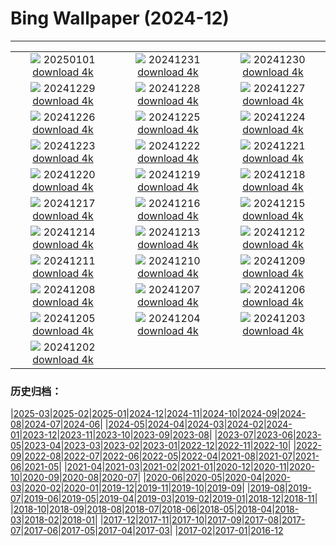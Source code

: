 # Bing Wallpaper (2024-12)
**************
| | | |
| :----: | :----: | :----: |
| ![](https://www.bing.com/th?id=OHR.ShirahigeSunrise2024_JA-JP6695296609_1920x1080.jpg) 20250101 [download 4k](https://www.bing.com/th?id=OHR.ShirahigeSunrise2024_JA-JP6695296609_UHD.jpg) | ![](https://www.bing.com/th?id=OHR.Omisoka2024_JA-JP6408751475_1920x1080.jpg) 20241231 [download 4k](https://www.bing.com/th?id=OHR.Omisoka2024_JA-JP6408751475_UHD.jpg) | ![](https://www.bing.com/th?id=OHR.MountFieldNP_JA-JP6160592179_1920x1080.jpg) 20241230 [download 4k](https://www.bing.com/th?id=OHR.MountFieldNP_JA-JP6160592179_UHD.jpg) |
| ![](https://www.bing.com/th?id=OHR.BorobudurBells_JA-JP5888220367_1920x1080.jpg) 20241229 [download 4k](https://www.bing.com/th?id=OHR.BorobudurBells_JA-JP5888220367_UHD.jpg) | ![](https://www.bing.com/th?id=OHR.CoralTurtle_JA-JP5618879842_1920x1080.jpg) 20241228 [download 4k](https://www.bing.com/th?id=OHR.CoralTurtle_JA-JP5618879842_UHD.jpg) | ![](https://www.bing.com/th?id=OHR.LakeBledSnow_JA-JP5075131023_1920x1080.jpg) 20241227 [download 4k](https://www.bing.com/th?id=OHR.LakeBledSnow_JA-JP5075131023_UHD.jpg) |
| ![](https://www.bing.com/th?id=OHR.MouseholeXmas_JA-JP0779815955_1920x1080.jpg) 20241226 [download 4k](https://www.bing.com/th?id=OHR.MouseholeXmas_JA-JP0779815955_UHD.jpg) | ![](https://www.bing.com/th?id=OHR.ReindeerTrio_JA-JP0425560339_1920x1080.jpg) 20241225 [download 4k](https://www.bing.com/th?id=OHR.ReindeerTrio_JA-JP0425560339_UHD.jpg) | ![](https://www.bing.com/th?id=OHR.SantaSnowglobe_JA-JP0084831582_1920x1080.jpg) 20241224 [download 4k](https://www.bing.com/th?id=OHR.SantaSnowglobe_JA-JP0084831582_UHD.jpg) |
| ![](https://www.bing.com/th?id=OHR.TokyoTower2024_JA-JP2762394000_1920x1080.jpg) 20241223 [download 4k](https://www.bing.com/th?id=OHR.TokyoTower2024_JA-JP2762394000_UHD.jpg) | ![](https://www.bing.com/th?id=OHR.FestivusCranes_JA-JP9750730538_1920x1080.jpg) 20241222 [download 4k](https://www.bing.com/th?id=OHR.FestivusCranes_JA-JP9750730538_UHD.jpg) | ![](https://www.bing.com/th?id=OHR.BluePond2024_JA-JP2198755551_1920x1080.jpg) 20241221 [download 4k](https://www.bing.com/th?id=OHR.BluePond2024_JA-JP2198755551_UHD.jpg) |
| ![](https://www.bing.com/th?id=OHR.SantaClausVillage_JA-JP9442890850_1920x1080.jpg) 20241220 [download 4k](https://www.bing.com/th?id=OHR.SantaClausVillage_JA-JP9442890850_UHD.jpg) | ![](https://www.bing.com/th?id=OHR.SibiuRomania_JA-JP9171991249_1920x1080.jpg) 20241219 [download 4k](https://www.bing.com/th?id=OHR.SibiuRomania_JA-JP9171991249_UHD.jpg) | ![](https://www.bing.com/th?id=OHR.NutcrackerBallet_JA-JP8484350110_1920x1080.jpg) 20241218 [download 4k](https://www.bing.com/th?id=OHR.NutcrackerBallet_JA-JP8484350110_UHD.jpg) |
| ![](https://www.bing.com/th?id=OHR.ReinefjordenNorway_JA-JP8145740016_1920x1080.jpg) 20241217 [download 4k](https://www.bing.com/th?id=OHR.ReinefjordenNorway_JA-JP8145740016_UHD.jpg) | ![](https://www.bing.com/th?id=OHR.SalzburgSnow_JA-JP7845943575_1920x1080.jpg) 20241216 [download 4k](https://www.bing.com/th?id=OHR.SalzburgSnow_JA-JP7845943575_UHD.jpg) | ![](https://www.bing.com/th?id=OHR.MisurinaLake_JA-JP7561735635_1920x1080.jpg) 20241215 [download 4k](https://www.bing.com/th?id=OHR.MisurinaLake_JA-JP7561735635_UHD.jpg) |
| ![](https://www.bing.com/th?id=OHR.NorthernHawkOwl_JA-JP7268842450_1920x1080.jpg) 20241214 [download 4k](https://www.bing.com/th?id=OHR.NorthernHawkOwl_JA-JP7268842450_UHD.jpg) | ![](https://www.bing.com/th?id=OHR.ChristmasBudapest_JA-JP6583292404_1920x1080.jpg) 20241213 [download 4k](https://www.bing.com/th?id=OHR.ChristmasBudapest_JA-JP6583292404_UHD.jpg) | ![](https://www.bing.com/th?id=OHR.WildPoinsettia_JA-JP9224856071_1920x1080.jpg) 20241212 [download 4k](https://www.bing.com/th?id=OHR.WildPoinsettia_JA-JP9224856071_UHD.jpg) |
| ![](https://www.bing.com/th?id=OHR.DolomitesSky_JA-JP9035342357_1920x1080.jpg) 20241211 [download 4k](https://www.bing.com/th?id=OHR.DolomitesSky_JA-JP9035342357_UHD.jpg) | ![](https://www.bing.com/th?id=OHR.CornwallSnow_JA-JP8878820207_1920x1080.jpg) 20241210 [download 4k](https://www.bing.com/th?id=OHR.CornwallSnow_JA-JP8878820207_UHD.jpg) | ![](https://www.bing.com/th?id=OHR.GuanacosChile_JA-JP8670867516_1920x1080.jpg) 20241209 [download 4k](https://www.bing.com/th?id=OHR.GuanacosChile_JA-JP8670867516_UHD.jpg) |
| ![](https://www.bing.com/th?id=OHR.ReopeningNotreDame_JA-JP8512031523_1920x1080.jpg) 20241208 [download 4k](https://www.bing.com/th?id=OHR.ReopeningNotreDame_JA-JP8512031523_UHD.jpg) | ![](https://www.bing.com/th?id=OHR.Daxue2024_JA-JP8353318760_1920x1080.jpg) 20241207 [download 4k](https://www.bing.com/th?id=OHR.Daxue2024_JA-JP8353318760_UHD.jpg) | ![](https://www.bing.com/th?id=OHR.HelsinkiDusk_JA-JP8216541034_1920x1080.jpg) 20241206 [download 4k](https://www.bing.com/th?id=OHR.HelsinkiDusk_JA-JP8216541034_UHD.jpg) |
| ![](https://www.bing.com/th?id=OHR.MonoTufa_JA-JP8066767108_1920x1080.jpg) 20241205 [download 4k](https://www.bing.com/th?id=OHR.MonoTufa_JA-JP8066767108_UHD.jpg) | ![](https://www.bing.com/th?id=OHR.RhinosKenya_JA-JP7911615612_1920x1080.jpg) 20241204 [download 4k](https://www.bing.com/th?id=OHR.RhinosKenya_JA-JP7911615612_UHD.jpg) | ![](https://www.bing.com/th?id=OHR.ChichibuFestival2024_JA-JP7708851590_1920x1080.jpg) 20241203 [download 4k](https://www.bing.com/th?id=OHR.ChichibuFestival2024_JA-JP7708851590_UHD.jpg) |
| ![](https://www.bing.com/th?id=OHR.SnowMoose_JA-JP7555569429_1920x1080.jpg) 20241202 [download 4k](https://www.bing.com/th?id=OHR.SnowMoose_JA-JP7555569429_UHD.jpg) |  |  |

### 历史归档：

|[2025-03](/../2025-03/2025-03.md)|[2025-02](/../2025-02/2025-02.md)|[2025-01](/../2025-01/2025-01.md)|[2024-12](/2024-12.md)|[2024-11](/../2024-11/2024-11.md)|[2024-10](/../2024-10/2024-10.md)|[2024-09](/../2024-09/2024-09.md)|[2024-08](/../2024-08/2024-08.md)|[2024-07](/../2024-07/2024-07.md)|[2024-06](/../2024-06/2024-06.md)|
|[2024-05](/../2024-05/2024-05.md)|[2024-04](/../2024-04/2024-04.md)|[2024-03](/../2024-03/2024-03.md)|[2024-02](/../2024-02/2024-02.md)|[2024-01](/../2024-01/2024-01.md)|[2023-12](/../2023-12/2023-12.md)|[2023-11](/../2023-11/2023-11.md)|[2023-10](/../2023-10/2023-10.md)|[2023-09](/../2023-09/2023-09.md)|[2023-08](/../2023-08/2023-08.md)|
|[2023-07](/../2023-07/2023-07.md)|[2023-06](/../2023-06/2023-06.md)|[2023-05](/../2023-05/2023-05.md)|[2023-04](/../2023-04/2023-04.md)|[2023-03](/../2023-03/2023-03.md)|[2023-02](/../2023-02/2023-02.md)|[2023-01](/../2023-01/2023-01.md)|[2022-12](/../2022-12/2022-12.md)|[2022-11](/../2022-11/2022-11.md)|[2022-10](/../2022-10/2022-10.md)|
|[2022-09](/../2022-09/2022-09.md)|[2022-08](/../2022-08/2022-08.md)|[2022-07](/../2022-07/2022-07.md)|[2022-06](/../2022-06/2022-06.md)|[2022-05](/../2022-05/2022-05.md)|[2022-04](/../2022-04/2022-04.md)|[2021-08](/../2021-08/2021-08.md)|[2021-07](/../2021-07/2021-07.md)|[2021-06](/../2021-06/2021-06.md)|[2021-05](/../2021-05/2021-05.md)|
|[2021-04](/../2021-04/2021-04.md)|[2021-03](/../2021-03/2021-03.md)|[2021-02](/../2021-02/2021-02.md)|[2021-01](/../2021-01/2021-01.md)|[2020-12](/../2020-12/2020-12.md)|[2020-11](/../2020-11/2020-11.md)|[2020-10](/../2020-10/2020-10.md)|[2020-09](/../2020-09/2020-09.md)|[2020-08](/../2020-08/2020-08.md)|[2020-07](/../2020-07/2020-07.md)|
|[2020-06](/../2020-06/2020-06.md)|[2020-05](/../2020-05/2020-05.md)|[2020-04](/../2020-04/2020-04.md)|[2020-03](/../2020-03/2020-03.md)|[2020-02](/../2020-02/2020-02.md)|[2020-01](/../2020-01/2020-01.md)|[2019-12](/../2019-12/2019-12.md)|[2019-11](/../2019-11/2019-11.md)|[2019-10](/../2019-10/2019-10.md)|[2019-09](/../2019-09/2019-09.md)|
|[2019-08](/../2019-08/2019-08.md)|[2019-07](/../2019-07/2019-07.md)|[2019-06](/../2019-06/2019-06.md)|[2019-05](/../2019-05/2019-05.md)|[2019-04](/../2019-04/2019-04.md)|[2019-03](/../2019-03/2019-03.md)|[2019-02](/../2019-02/2019-02.md)|[2019-01](/../2019-01/2019-01.md)|[2018-12](/../2018-12/2018-12.md)|[2018-11](/../2018-11/2018-11.md)|
|[2018-10](/../2018-10/2018-10.md)|[2018-09](/../2018-09/2018-09.md)|[2018-08](/../2018-08/2018-08.md)|[2018-07](/../2018-07/2018-07.md)|[2018-06](/../2018-06/2018-06.md)|[2018-05](/../2018-05/2018-05.md)|[2018-04](/../2018-04/2018-04.md)|[2018-03](/../2018-03/2018-03.md)|[2018-02](/../2018-02/2018-02.md)|[2018-01](/../2018-01/2018-01.md)|
|[2017-12](/../2017-12/2017-12.md)|[2017-11](/../2017-11/2017-11.md)|[2017-10](/../2017-10/2017-10.md)|[2017-09](/../2017-09/2017-09.md)|[2017-08](/../2017-08/2017-08.md)|[2017-07](/../2017-07/2017-07.md)|[2017-06](/../2017-06/2017-06.md)|[2017-05](/../2017-05/2017-05.md)|[2017-04](/../2017-04/2017-04.md)|[2017-03](/../2017-03/2017-03.md)|
|[2017-02](/../2017-02/2017-02.md)|[2017-01](/../2017-01/2017-01.md)|[2016-12](/../2016-12/2016-12.md)